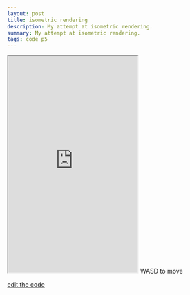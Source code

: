```yaml
---
layout: post
title: isometric rendering
description: My attempt at isometric rendering.
summary: My attempt at isometric rendering.
tags: code p5
---
```

<iframe style="height: 500px" src="https://editor.p5js.org/qwerji/full/xRs9A0g1H"></iframe>
WASD to move

[edit the code](https://editor.p5js.org/qwerji/sketches/xRs9A0g1H)

